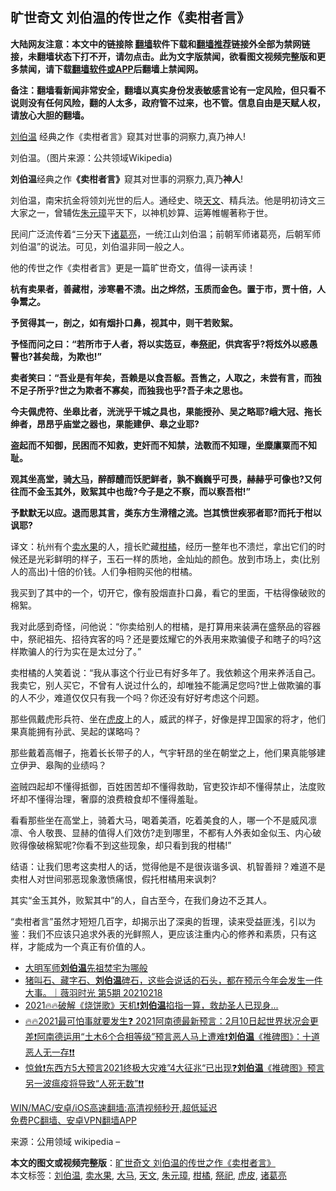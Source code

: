  <h2>旷世奇文 刘伯温的传世之作《卖柑者言》</h2> <p class="notice"><b>大陆网友注意：本文中的链接除 <a href="https://github.com/bannedbook/fanqiang" >翻墙</a>软件下载和<a href="https://github.com/killgcd/justmysocks/blob/master/README.md">翻墙推荐</a>链接外全部为禁网链接，未翻墙状态下打不开，请勿点击。此为文字版禁闻，欲看图文视频完整版和更多禁闻，请下载<a href="https://github.com/bannedbook/fanqiang">翻墙软件或APP</a>后翻墙上禁闻网。</p><p>备注：翻墙看新闻非常安全，翻墙以真实身份发表敏感言论有一定风险，但只看不说则没有任何风险，翻的人太多，政府管不过来，也不管。信息自由是天赋人权，请放心大胆的翻墙。</b></p>  <div class="entry"> <p id="summary"><a href="https://www.bannedbook.org/bnews/tag/%e5%88%98%e4%bc%af%e6%b8%a9/" class="st_tag internal_tag" rel="tag" title="标签 刘伯温 下的日志">刘伯温</a> 经典之作《卖柑者言》窥其对世事的洞察力,真乃神人!</p> <p id="conimg">刘伯温。（图片来源：公共领域Wikipedia)</p> <p><strong>刘伯温</strong>经典之作<strong>《卖柑者言》</strong>窥其对世事的洞察力,真乃<strong>神人</strong>!</p> <p>刘伯温，南宋抗金将领刘光世的后人。通经史、晓<a href="https://www.bannedbook.org/bnews/tag/%e5%a4%a9%e6%96%87/" class="st_tag internal_tag" rel="tag" title="标签 天文 下的日志">天文</a>、精兵法。他是明初诗文三大家之一，曾辅佐<a href="https://www.bannedbook.org/bnews/tag/%e6%9c%b1%e5%85%83%e7%92%8b/" class="st_tag internal_tag" rel="tag" title="标签 朱元璋 下的日志">朱元璋</a>平天下，以神机妙算、运筹帷幄著称于世。</p> <p>民间广泛流传着“三分天下<a href="https://www.bannedbook.org/bnews/tag/%e8%af%b8%e8%91%9b%e4%ba%ae/" class="st_tag internal_tag" rel="tag" title="标签 诸葛亮 下的日志">诸葛亮</a>，一统江山刘伯温；前朝军师诸葛亮，后朝军师刘伯温”的说法。可见，刘伯温非同一般之人。</p> <p>他的传世之作《卖柑者言》更是一篇旷世奇文，值得一读再读！</p>  <p><strong>杭有卖果者，善藏柑，涉寒暑不溃。出之烨然，玉质而金色。置于市，贾十倍，人争鬻之。</strong></p> <p><strong>予贸得其一，剖之，如有烟扑口鼻，视其中，则干若败絮。</strong></p> <p><strong>予怪而问之曰：“若所市于人者，将以实笾豆，奉<a href="https://www.bannedbook.org/bnews/tag/%E7%A5%AD%E7%A5%80/" class="st_tag internal_tag" rel="tag" title="标签 祭祀 下的日志">祭祀</a>，供宾客乎?将炫外以惑愚瞽也?甚矣哉，为欺也!”</strong></p> <p><strong>卖者笑曰：“吾业是有年矣，吾赖是以食吾躯。吾售之，人取之，未尝有言，而独不足子所乎?世之为欺者不寡矣，而独我也乎?吾子未之思也。</strong></p> <p><strong>今夫佩虎符、坐皋比者，洸洸乎干城之具也，果能授孙、吴之略耶?峨大冠、拖长绅者，昂昂乎庙堂之器也，果能建伊、皋之业耶?</strong></p> <p><strong>盗起而不知御，民困而不知救，吏奸而不知禁，法斁而不知理，坐糜廪粟而不知耻。</strong></p>  <p><strong>观其坐高堂，骑<a href="https://www.bannedbook.org/bnews/tag/%e5%a4%a7%e9%a9%ac/" class="st_tag internal_tag" rel="tag" title="标签 大马 下的日志">大马</a>，醉醇醴而饫肥鲜者，孰不巍巍乎可畏，赫赫乎可像也?又何往而不金玉其外，败絮其中也哉?今子是之不察，而以察吾柑!”</strong></p> <p><strong>予默默无以应。退而思其言，类东方生滑稽之流。岂其愤世疾邪者耶?而托于柑以讽耶?</strong></p> <p>译文：杭州有个<a href="https://www.bannedbook.org/bnews/tag/%E5%8D%96%E6%B0%B4%E6%9E%9C/" class="st_tag internal_tag" rel="tag" title="标签 卖水果 下的日志">卖水果</a>的人，擅长贮藏<a href="https://www.bannedbook.org/bnews/tag/%E6%9F%91%E6%A9%98/" class="st_tag internal_tag" rel="tag" title="标签 柑橘 下的日志">柑橘</a>，经历一整年也不溃烂，拿出它们的时候还是光彩鲜明的样子，玉石一样的质地，金灿灿的颜色。放到市场上，卖(比别人的高出)十倍的价钱。人们争相购买他的柑橘。</p> <p>我买到了其中的一个，切开它，像有股烟直扑口鼻，看它的里面，干枯得像破败的棉絮。</p> <p>我对此感到奇怪，问他说：“你卖给别人的柑橘，是打算用来装满在盛祭品的容器中，祭祀祖先、招待宾客的吗？还是要炫耀它的外表用来欺骗傻子和瞎子的吗?这样欺骗人的行为实在是太过分了。”</p> <p>卖柑橘的人笑着说：“我从事这个行业已有好多年了。我依赖这个用来养活自己。我卖它，别人买它，不曾有人说过什么的，却唯独不能满足您吗?世上做欺骗的事的人不少，难道仅仅只有我一个吗？你还没有好好考虑这个问题。</p>  <p>那些佩戴虎形兵符、坐在<a href="https://www.bannedbook.org/bnews/tag/%E8%99%8E%E7%9A%AE/" class="st_tag internal_tag" rel="tag" title="标签 虎皮 下的日志">虎皮</a>上的人，威武的样子，好像是捍卫国家的将才，他们果真能拥有孙武、吴起的谋略吗？</p> <p>那些戴着高帽子，拖着长长带子的人，气宇轩昂的坐在朝堂之上，他们果真能够建立伊尹、皋陶的业绩吗？</p> <p>盗贼四起却不懂得抵御，百姓困苦却不懂得救助，官吏狡诈却不懂得禁止，法度败坏却不懂得治理，奢靡的浪费粮食却不懂得羞耻。</p> <p>看看那些坐在高堂上，骑着大马，喝着美酒，吃着美食的人，哪一个不是威风凛凛、令人敬畏、显赫的值得人们效仿?走到哪里，不都有人外表如金似玉、内心破败得像破棉絮呢?你看不到这些现象，却只看到我的柑橘!”</p> <p>结语：让我们思考这卖柑人的话，觉得他是不是很诙谐多讽、机智善辩？难道不是卖柑人对世间邪恶现象激愤痛恨，假托柑橘用来讽刺?</p> <p>其实“金玉其外，败絮其中”的人，自古至今，在我们身边不乏其人。</p>  <p>“卖柑者言”虽然才短短几百字，却揭示出了深奥的哲理，读来受益匪浅，引以为鉴：我们不应该只追求外表的光鲜照人，更应该注重内心的修养和素质，只有这样，才能成为一个真正有价值的人。</p> <ul class='op-related-articles' title='相关阅读'> <li><a href='https://www.bannedbook.org/bnews/lishi/20210221/1491058.html' target='_blank'>大明军师<b>刘伯温</b>先祖焚宅为哪般</a></li> <li><a href='https://www.bannedbook.org/bnews/bannedvideo/20210218/1489679.html' target='_blank'>猪叫石、藏字石、<b>刘伯温</b>碑石，这些会说话的石头，都在预示今年会发生一件大事。｜薇羽时光 第5期 20210218</a></li> <li><a href='https://www.bannedbook.org/bnews/comments/20210211/1485804.html' target='_blank'>2021🔥🔥破解《烧饼歌》天机❗<b>刘伯温</b>掐指一算，救劫圣人已现身...</a></li> <li><a href='https://www.bannedbook.org/bnews/cbnews/20210203/1480312.html' target='_blank'>🔥🔥2021最可怕事就要发生❓ 2021阿南德最新预言：2月10日起世界状况会更差❗阿南德运用“土木6个合相等级”预言恶人马上遭难❗<b>刘伯温</b>《推碑图》：十道恶人无一存❗❗</a></li> <li><a href='https://www.bannedbook.org/bnews/cbnews/20210130/1477694.html' target='_blank'>惊耸❗东西方5大预言2021终极大灾难”4大征兆“已出现❓<b>刘伯温</b>《推碑图》预言另一波瘟疫将导致“人死无数”❗❗</a></li> </ul> <p class="texttj"> <a href="https://github.com/bannedbook/fanqiang/wiki/V2ray%E6%9C%BA%E5%9C%BA" target="_blank">WIN/MAC/安卓/iOS高速翻墙:高清视频秒开,超低延迟</a><br/> <a href="https://github.com/bannedbook/fanqiang/wiki/%E7%A6%81%E9%97%BB%E7%BD%91%E5%AE%89%E5%8D%93%E7%BF%BB%E5%A2%99%E6%96%B0%E9%97%BBAPP" target="_blank">免费PC翻墙、安卓VPN翻墙APP</a></p><p> 来源：公用领域 wikipedia &#8211; </p><a name='sharetosocial'></a>       <div><b>本文的图文或视频完整版</b>：<a href='https://www.bannedbook.org/bnews/comments/20210225/1493750.html'>旷世奇文 刘伯温的传世之作《卖柑者言》</a></div>  </div><!--END ENTRY--> <div class="postfooter"> <div>本文标签：<a href="https://www.bannedbook.org/bnews/tag/%e5%88%98%e4%bc%af%e6%b8%a9/" rel="tag">刘伯温</a>, <a href="https://www.bannedbook.org/bnews/tag/%E5%8D%96%E6%B0%B4%E6%9E%9C/" rel="tag">卖水果</a>, <a href="https://www.bannedbook.org/bnews/tag/%e5%a4%a7%e9%a9%ac/" rel="tag">大马</a>, <a href="https://www.bannedbook.org/bnews/tag/%e5%a4%a9%e6%96%87/" rel="tag">天文</a>, <a href="https://www.bannedbook.org/bnews/tag/%e6%9c%b1%e5%85%83%e7%92%8b/" rel="tag">朱元璋</a>, <a href="https://www.bannedbook.org/bnews/tag/%E6%9F%91%E6%A9%98/" rel="tag">柑橘</a>, <a href="https://www.bannedbook.org/bnews/tag/%E7%A5%AD%E7%A5%80/" rel="tag">祭祀</a>, <a href="https://www.bannedbook.org/bnews/tag/%E8%99%8E%E7%9A%AE/" rel="tag">虎皮</a>, <a href="https://www.bannedbook.org/bnews/tag/%e8%af%b8%e8%91%9b%e4%ba%ae/" rel="tag">诸葛亮</a></div>  </div><!--END POSTFOOTER--> 